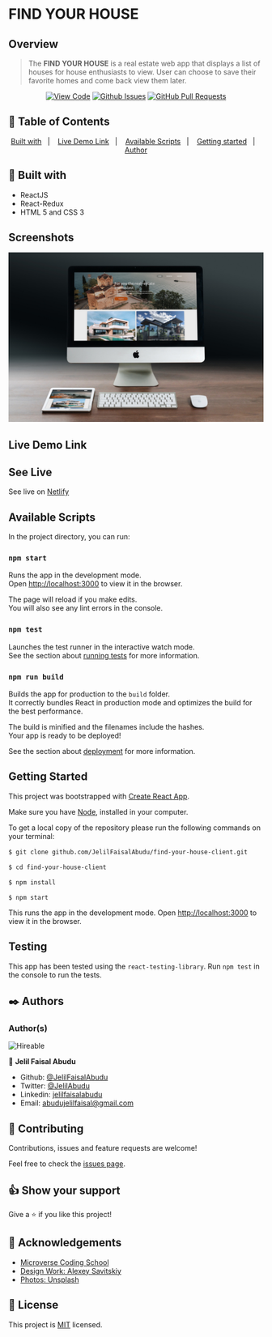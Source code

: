 # FIND YOUR HOUSE

## Overview

>The **FIND YOUR HOUSE** is a real estate web app that displays a list of houses for house enthusiasts to view. User can choose to save their favorite homes and come back view them later.
> 
<div align="center">

[![View Code](https://img.shields.io/badge/View%20-Code-green)](https://github.com/JelilFaisalAbudu/find-your-house-client)
[![Github Issues](https://img.shields.io/badge/GitHub-Issues-orange)](https://github.com/JelilFaisalAbudu/find-your-house-client/issues)
[![GitHub Pull Requests](https://img.shields.io/badge/GitHub-Pull%20Requests-blue)](https://github.com/JelilFaisalAbudu/find-your-house-client/pulls)

</div>

## 📝 Table of Contents

<p align="center">
<a href="#with">Built with</a>&nbsp;&nbsp;&nbsp;|&nbsp;&nbsp;&nbsp;
<a href="#live-demo">Live Demo Link</a>&nbsp;&nbsp;&nbsp;|&nbsp;&nbsp;&nbsp;
<a href="#available-scripts">Available Scripts</a>&nbsp;&nbsp;&nbsp;|&nbsp;&nbsp;&nbsp;
<a href="#gs">Getting started</a>&nbsp;&nbsp;&nbsp;|&nbsp;&nbsp;&nbsp;
<a href="#author">Author</a>
</p>

## 🔧 Built with<a name = "with"></a>
- ReactJS
- React-Redux
- HTML 5 and CSS 3

## Screenshots

![screenshot](src/images/find-your-house.jpg)

## Live Demo Link <a name = "live-demo"></a>

## See Live
See live on [Netlify](https://findyourdreamhouse.netlify.app)


## Available Scripts <a name= "available-scripts"></a>

In the project directory, you can run:

### `npm start`

Runs the app in the development mode.\
Open [http://localhost:3000](http://localhost:3000) to view it in the browser.

The page will reload if you make edits.\
You will also see any lint errors in the console.

### `npm test`

Launches the test runner in the interactive watch mode.\
See the section about [running tests](https://facebook.github.io/create-react-app/docs/running-tests) for more information.

### `npm run build`

Builds the app for production to the `build` folder.\
It correctly bundles React in production mode and optimizes the build for the best performance.

The build is minified and the filenames include the hashes.\
Your app is ready to be deployed!

See the section about [deployment](https://facebook.github.io/create-react-app/docs/deployment) for more information.

## Getting Started <a name = "gs"></a>
This project was bootstrapped with [Create React App](https://github.com/facebook/create-react-app).

Make sure you have [Node](https://nodejs.org/en/), installed in your computer.

To get a local copy of the repository please run the following commands on your terminal:

```
$ git clone github.com/JelilFaisalAbudu/find-your-house-client.git
```
```
$ cd find-your-house-client
```

```
$ npm install
```
```
$ npm start
```

This runs the app in the development mode.
Open [http://localhost:3000](http://localhost:3000) to view it in the browser.

## Testing
This app has been tested using the ```react-testing-library```.
Run ```npm test``` in the console to run the tests.

## ✒️  Authors <a name = "author"></a>

### Author(s)

![Hireable](https://img.shields.io/badge/HIREABLE-YES-yellowgreen&?style=for-the-badge)

👤 **Jelil Faisal Abudu**

- Github: [@JelilFaisalAbudu](https://github.com/JelilFaisalAbudu)
- Twitter: [@JelilAbudu](https://twitter.com/jelilabudu)
- Linkedin: [jelilfaisalabudu](https://linkedin.com/in/jelilfaisalabudu)
- Email: [abudujelilfaisal@gmail.com](mailto:abudujelilfaisal@gmail.com)

## 🤝 Contributing

Contributions, issues and feature requests are welcome!

Feel free to check the [issues page]().


## 👍 Show your support

Give a ⭐️ if you like this project!

## :clap: Acknowledgements
- [Microverse Coding School](https://www.microverse.org/)
- [Design Work: Alexey Savitskiy](https://www.behance.net/alexey_savitskiy)
- [Photos: Unsplash](https://unsplash.com)

## 📝 License

This project is [MIT](./LICENSE) licensed.
